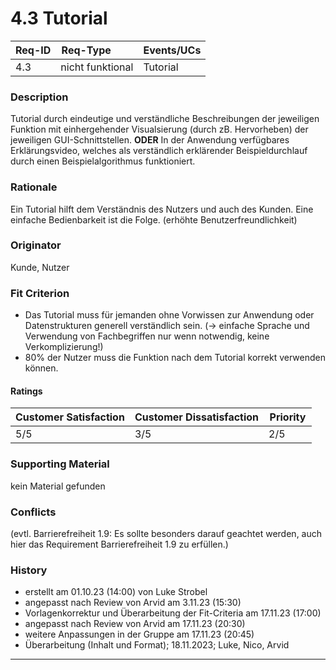 # 4.3 Tutorial

| Req-ID | Req-Type         | Events/UCs |
|--------|------------------|------------|
| 4.3    | nicht funktional | Tutorial   |  

### Description
Tutorial durch eindeutige und verständliche Beschreibungen der jeweiligen Funktion mit einhergehender Visualsierung (durch zB. Hervorheben) der jeweiligen GUI-Schnittstellen.
__ODER__
In der Anwendung verfügbares Erklärungsvideo, welches als verständlich erklärender Beispieldurchlauf durch einen Beispielalgorithmus funktioniert.

### Rationale
Ein Tutorial hilft dem Verständnis des Nutzers und auch des Kunden. Eine einfache Bedienbarkeit ist die Folge. (erhöhte Benutzerfreundlichkeit)

### Originator
Kunde, Nutzer 

### Fit Criterion
- Das Tutorial muss für jemanden ohne Vorwissen zur Anwendung oder Datenstrukturen generell verständlich sein. (-> einfache Sprache und Verwendung von Fachbegriffen nur wenn notwendig, keine Verkomplizierung!)
- 80% der Nutzer muss die Funktion nach dem Tutorial korrekt verwenden können.

#### Ratings
| Customer Satisfaction | Customer Dissatisfaction | Priority |
|-----------------------|--------------------------|----------|
| 5/5                     | 3/5                        | 2/5        |  

### Supporting Material
kein Material gefunden
  
### Conflicts
(evtl. Barrierefreiheit 1.9: Es sollte besonders darauf geachtet werden, auch hier das Requirement Barrierefreiheit 1.9 zu erfüllen.)  

### History
- erstellt am 01.10.23 (14:00) von Luke Strobel
- angepasst nach Review von Arvid am 3.11.23 (15:30)
- Vorlagenkorrektur und Überarbeitung der Fit-Criteria am 17.11.23 (17:00)
- angepasst nach Review von Arvid am 17.11.23 (20:30)
- weitere Anpassungen in der Gruppe am 17.11.23 (20:45)
- Überarbeitung (Inhalt und Format); 18.11.2023; Luke, Nico, Arvid
---
